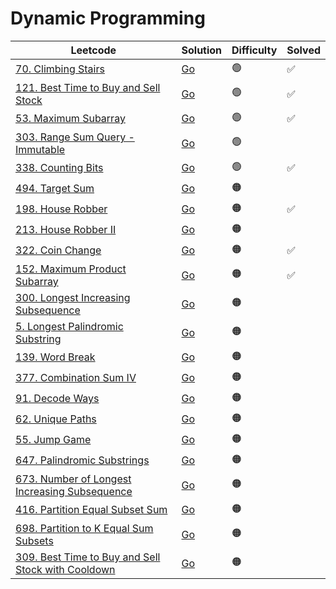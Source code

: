 # Dynamic Programming

| Leetcode  | Solution | Difficulty | Solved |
| --- | --- | --- | --- |
| [70. Climbing Stairs](https://leetcode.com/problems/climbing-stairs/) | [Go](<../Dynamic Programming/Solutions/70. Climbing Stairs.md>) | 🟢 | ✅ |
| [121. Best Time to Buy and Sell Stock](https://leetcode.com/problems/best-time-to-buy-and-sell-stock/) | [Go](<../Dynamic Programming/Solutions/121. Best Time to Buy and Sell Stock.md>) | 🟢 | ✅  |
| [53. Maximum Subarray](https://leetcode.com/problems/maximum-subarray/) | [Go](<../Dynamic Programming/Solutions/53. Maximum Subarray.md>) | 🟢 |  ✅ |
| [303. Range Sum Query - Immutable](https://leetcode.com/problems/range-sum-query-immutable/) | [Go](<../Dynamic Programming/Solutions/303. Range Sum Query - Immutable.md>) | 🟢 | |
| [338. Counting Bits](https://leetcode.com/problems/counting-bits/) | [Go](<../Bit Manipulation/Solutions/338. Counting Bits.md>) | 🟢 | ✅ |
| [494. Target Sum](https://leetcode.com/problems/target-sum/) | [Go](<../Dfs/Solutions/494. Target Sum.md>) | 🟠 | 
| [198. House Robber](https://leetcode.com/problems/house-robber/) | [Go](<../Dynamic Programming/Solutions/198. House Robber.md>) | 🟠 |  ✅ |
| [213. House Robber II](https://leetcode.com/problems/house-robber-ii/) | [Go](<../Dynamic Programming/Solutions/213. House Robber II.md>) | 🟠 | |
| [322. Coin Change](https://leetcode.com/problems/coin-change/) | [Go](<../Dynamic Programming/Solutions/322. Coin Change.md>) | 🟠 |  ✅ |
| [152. Maximum Product Subarray](https://leetcode.com/problems/maximum-product-subarray/) | [Go](<../Dynamic Programming/Solutions/152. Maximum Product Subarray.md>) | 🟠 |✅ |
| [300. Longest Increasing Subsequence]() | [Go](<../Dynamic Programming/Solutions/300. Longest Increasing Subsequence.md>) | 🟠 | |
| [5. Longest Palindromic Substring](https://leetcode.com/problems/longest-palindromic-substring/) | [Go](<../Dynamic Programming/Solutions/5. Longest Palindromic Substring.md>) | 🟠 | |
| [139. Word Break](https://leetcode.com/problems/word-break/) | [Go](<../Dynamic Programming/Solutions/139. Word Break.md>) | 🟠 | |
| [377. Combination Sum IV]() | [Go](<../Dynamic Programming/Solutions/377. Combination Sum IV.md>) | 🟠 | |
| [91. Decode Ways](https://leetcode.com/problems/decode-ways/) | [Go](<../Dynamic Programming/Solutions/91. Decode Ways.md>) | 🟠 | |
| [62. Unique Paths](https://leetcode.com/problems/unique-paths/) | [Go](<../Dynamic Programming/Solutions/62. Unique Paths.md>) | 🟠 | |
| [55. Jump Game](https://leetcode.com/problems/jump-game/) | [Go](<../Dynamic Programming/Solutions/55. Jump Game.md>) | 🟠 |   |
| [647. Palindromic Substrings](https://leetcode.com/problems/palindromic-substrings/) | [Go](<../Dynamic Programming/Solutions/647. Palindromic Substrings.md>) | 🟠 | |
| [673. Number of Longest Increasing Subsequence](https://leetcode.com/problems/number-of-longest-increasing-subsequence/) | [Go](<../Dynamic Programming/Solutions/673. Number of Longest Increasing Subsequence.md>) | 🟠 | |
| [416. Partition Equal Subset Sum](https://leetcode.com/problems/partition-equal-subset-sum/) | [Go](<../Dynamic Programming/Solutions/416. Partition Equal Subset Sum.md>) | 🟠 | |
| [698. Partition to K Equal Sum Subsets](https://leetcode.com/problems/partition-to-k-equal-sum-subsets/) | [Go](<../Dynamic Programming/Solutions/698. Partition to K Equal Sum Subsets.md>) | 🟠 | |
| [309. Best Time to Buy and Sell Stock with Cooldown](https://leetcode.com/problems/best-time-to-buy-and-sell-stock-with-cooldown/) | [Go](<../Dynamic Programming/Solutions/309. Best Time to Buy and Sell Stock with Cooldown.md>) | 🟠 | |
